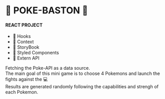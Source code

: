 # 🐯 POKE-BASTON 🦆

#### REACT PROJECT
 
  - 🎣 Hooks 
  - 🧺 Context
  - 📕 StoryBook
  - 💅 Styled Components
  - 💾 Extern API
  
  Fetching the Poke-API as a data source.  
  The main goal of this mini game is to choose 4 Pokemons and launch the fights against the 💻  
  Results are generated randomly following the capabilities and strengh of each Pokemon.
